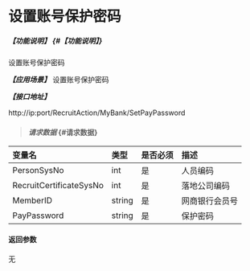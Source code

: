 # 设置账号保护密码

##### _【功能说明】_ {#【功能说明】}

设置账号保护密码

_**【应用场景】**_
设置账号保护密码



_**【接口地址】**_

http://ip:port/RecruitAction/MyBank/SetPayPassword

> #### _请求数据_ {#请求数据}

| 变量名 | 类型 | 是否必须 | 描述 |
| :--- | :--- | :--- | :--- |
| PersonSysNo| int| 是 | 人员编码 |
| RecruitCertificateSysNo| int| 是 | 落地公司编码 |
| MemberID| string| 是 |网商银行会员号 |
| PayPassword| string| 是 |保护密码 |

#### 返回参数

无



